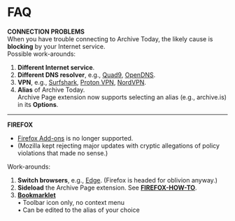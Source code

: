 # FAQ
**CONNECTION PROBLEMS**   
When you have trouble connecting to Archive Today, the likely cause is **blocking** by your Internet service.   
Possible work-arounds:
1. **Different Internet service**.
2. **Different DNS resolver**, e.g., [Quad9](https://quad9.net), [OpenDNS](https://www.opendns.com/).
3. **VPN**, e.g., [Surfshark](https://surfshark.com), [Proton VPN](https://protonvpn.com/), [NordVPN](https://nordvpn.com/).   
4. **Alias** of Archive Today.   
Archive Page extension now supports selecting an alias (e.g., archive.is) in its **Options**.   
---
**FIREFOX**   
* [Firefox Add-ons](https://addons.mozilla.org/en-US/firefox/) is no longer supported.   
* (Mozilla kept rejecting major updates with cryptic allegations of policy violations that made no sense.)

Work-arounds:
1. **Switch browsers**, e.g., [Edge](https://www.microsoft.com/en-us/edge). (Firefox is headed for oblivion anyway.)
2. **Sideload** the Archive Page extension. See **[FIREFOX-HOW-TO](https://github.com/JNavas2/Archive-Page/blob/main/FIREFOX-HOW-TO.md)**.
3. **[Bookmarklet](https://jnavas2.github.io/Archive-Page/)**   
• Toolbar icon only, no context menu   
• Can be edited to the alias of your choice
